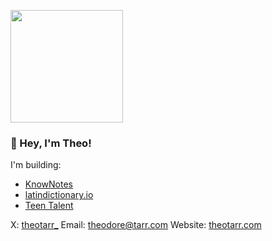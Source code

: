 <p>
  <img height="180em" src="https://github-readme-stats.vercel.app/api?username=theotarr&show_icons=true&hide_border=true&count_private=true&theme=radical&include_all_commits=true" />
</p>

### 👋 Hey, I'm Theo!

I'm building:
- [KnowNotes](https://knownotes.ai)
- [latindictionary.io](https://latindictionary.io)
- [Teen Talent](https://teentalent.co)

X: [theotarr_](https://x.com/theotarr_)
Email: theodore@tarr.com
Website: [theotarr.com](https://theotarr.com)
